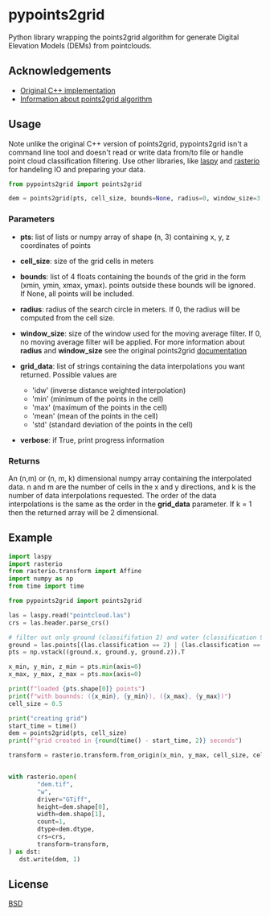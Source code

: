 
# pypoints2grid

Python library wrapping the points2grid algorithm for generate Digital Elevation Models (DEMs)
from pointclouds.




## Acknowledgements

- [Original C++ implementation](https://github.com/CRREL/points2grid/)
- [Information about points2grid algorithm](https://www.opentopography.org/otsoftware/points2grid)

## Usage
Note unlike the original C++ version of points2grid, pypoints2grid isn't a command line tool and doesn't read or write data
from/to file or handle point cloud classification filtering. Use other libraries, like
[laspy](https://laspy.readthedocs.io/en/latest/)
and
[rasterio](https://rasterio.readthedocs.io/en/latest/)
for handeling IO and preparing your data.

```python
from pypoints2grid import points2grid

dem = points2grid(pts, cell_size, bounds=None, radius=0, window_size=3, grid_data=['idw'], verbose=False)
```
### Parameters
 - __pts__: list of lists or numpy array of shape (n, 3) containing x, y, z coordinates of points
 - __cell_size__: size of the grid cells in meters
 - __bounds__: list of 4 floats containing the bounds of the grid in the form (xmin, ymin, xmax, ymax).
points outside these bounds will be ignored. If None, all points will be included.
 - __radius__: radius of the search circle in meters. If 0, the radius will be computed from the cell size.
 - __window_size__: size of the window used for the moving average filter. If 0, no moving average filter will be applied. 
 For more information about __radius__ and __window_size__ see the original points2grid [documentation](https://www.opentopography.org/otsoftware/points2grid)
 - __grid_data__: list of strings containing the data interpolations you want returned. Possible values are 
   - 'idw' (inverse distance weighted interpolation)
   - 'min' (minimum of the points in the cell)
   - 'max' (maximum of the points in the cell)
   - 'mean' (mean of the points in the cell)
   - 'std' (standard deviation of the points in the cell)

 - __verbose__: if True, print progress information

### Returns
An (n,m) or (n, m, k) dimensional numpy array containing the interpolated data. n and m are the number of cells in the x and y
directions, and k is the number of data interpolations requested. The order of the data interpolations is the same as 
the order in the __grid_data__ parameter. If k = 1 then the returned array will be 2 dimensional.


## Example

```python
import laspy
import rasterio
from rasterio.transform import Affine
import numpy as np
from time import time

from pypoints2grid import points2grid

las = laspy.read("pointcloud.las")
crs = las.header.parse_crs()

# filter out only ground (classififation 2) and water (classification 9)
ground = las.points[(las.classification == 2) | (las.classification == 9)]
pts = np.vstack((ground.x, ground.y, ground.z)).T

x_min, y_min, z_min = pts.min(axis=0)
x_max, y_max, z_max = pts.max(axis=0)

print(f"loaded {pts.shape[0]} points")
print(f"with bounnds: ({x_min}, {y_min}), ({x_max}, {y_max})")
cell_size = 0.5

print("creating grid")
start_time = time()
dem = points2grid(pts, cell_size)
print(f"grid created in {round(time() - start_time, 2)} seconds")

transform = rasterio.transform.from_origin(x_min, y_max, cell_size, cell_size)


with rasterio.open(
        "dem.tif",
        "w",
        driver="GTiff",
        height=dem.shape[0],
        width=dem.shape[1],
        count=1,
        dtype=dem.dtype,
        crs=crs,
        transform=transform,
) as dst:
   dst.write(dem, 1)
```


## License

[BSD](https://choosealicense.com/licenses/bsd-4-clause/)

